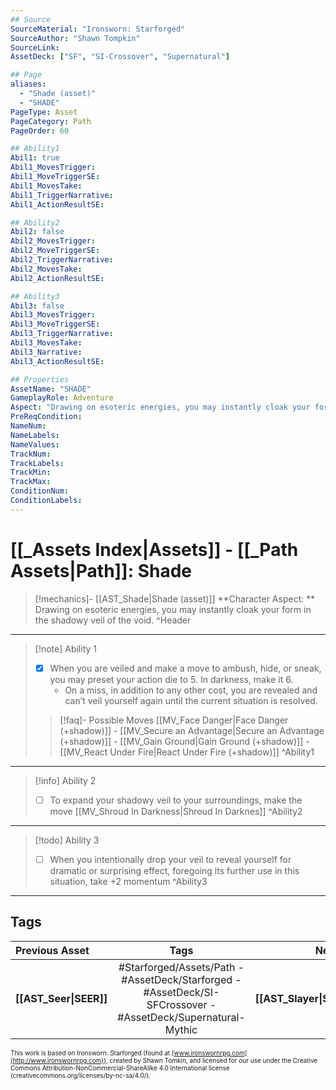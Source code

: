 ```yaml
---
## Source
SourceMaterial: "Ironsworn: Starforged"
SourceAuthor: "Shawn Tompkin"
SourceLink: 
AssetDeck: ["SF", "SI-Crossover", "Supernatural"]

## Page
aliases:
  - "Shade (asset)"
  - "SHADE"
PageType: Asset
PageCategory: Path
PageOrder: 60

## Ability1
Abil1: true
Abil1_MovesTrigger:
Abil1_MoveTriggerSE:
Abil1_MovesTake:
Abil1_TriggerNarrative:
Abil1_ActionResultSE:

## Ability2
Abil2: false
Abil2_MovesTrigger:
Abil2_MoveTriggerSE:
Abil2_TriggerNarrative:
Abil2_MovesTake:
Abil2_ActionResultSE:

## Ability3
Abil3: false
Abil3_MovesTrigger:
Abil3_MoveTriggerSE:
Abil3_TriggerNarrative:
Abil3_MovesTake:
Abil3_Narrative:
Abil3_ActionResultSE:

## Properties
AssetName: "SHADE"
GameplayRole: Adventure
Aspect: "Drawing on esoteric energies, you may instantly cloak your form in the shadowy veil of the void."
PreReqCondition: 
NameNum:
NameLabels:
NameValues:
TrackNum:
TrackLabels:
TrackMin:
TrackMax:
ConditionNum:
ConditionLabels:
---
```

# [[_Assets Index|Assets]] - [[_Path Assets|Path]]: Shade
> [!mechanics]- [[AST_Shade|Shade (asset)]]
> **Character Aspect: ** Drawing on esoteric energies, you may instantly cloak your form in the shadowy veil of the void. ^Header
___
> [!note] Ability 1
> - [x] When you are veiled and make a move to ambush, hide, or sneak, you may preset your action die to 5. In darkness, make it 6. 
> 	- On a miss, in addition to any other cost, you are revealed and can’t veil yourself again until the current situation is resolved.
> > [!faq]- Possible Moves
> > [[MV_Face Danger|Face Danger (+shadow)]] - [[MV_Secure an Advantage|Secure an Advantage (+shadow)]] - [[MV_Gain Ground|Gain Ground (+shadow)]] - [[MV_React Under Fire|React Under Fire (+shadow)]] ^Ability1
___
> [!info] Ability 2
> - [ ] To expand your shadowy veil to your surroundings, make the move [[MV_Shroud In Darkness|Shroud In Darknes]] ^Ability2
___
> [!todo] Ability 3
> - [ ] When you intentionally drop your veil to reveal yourself for dramatic or surprising effect, foregoing its further use in this situation, take +2 momentum ^Ability3
___

## Tags
| Previous Asset | Tags | Next Asset |
| :--- | :---: | ---: |
| **[[AST_Seer\|SEER]]** | #Starforged/Assets/Path - #AssetDeck/Starforged - #AssetDeck/SI-SFCrossover - #AssetDeck/Supernatural-Mythic | **[[AST_Slayer\|SLAYER]]** |

<font size=-2>This work is based on Ironsworn: Starforged (found at [www.ironswornrpg.com](http://www.ironswornrpg.com)), created by Shawn Tomkin, and licensed for our use under the Creative Commons Attribution-NonCommercial-ShareAlike 4.0 International license  (creativecommons.org/licenses/by-nc-sa/4.0/).</font>